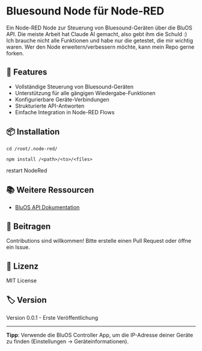 # Bluesound Node für Node-RED

Ein Node-RED Node zur Steuerung von Bluesound-Geräten über die BluOS API. Die meiste Arbeit hat Claude AI gemacht, also gebt ihm die Schuld :) 
Ich brauche nicht alle Funktionen und habe nur die getestet, die mir wichtig waren. Wer den Node erweitern/verbessern möchte, kann mein Repo 
gerne forken.

## 🎵 Features

- Vollständige Steuerung von Bluesound-Geräten
- Unterstützung für alle gängigen Wiedergabe-Funktionen
- Konfigurierbare Geräte-Verbindungen
- Strukturierte API-Antworten
- Einfache Integration in Node-RED Flows

## 📦 Installation
``cd /root/.node-red/``

``npm install /<path>/<to>/<fíles>``

restart NodeRed

## 📚 Weitere Ressourcen

- [BluOS API Dokumentation](https://nadelectronics.com/bluos/)

## 🤝 Beitragen

Contributions sind willkommen! Bitte erstelle einen Pull Request oder öffne ein Issue.

## 📄 Lizenz

MIT License

## 🏷️ Version

Version 0.0.1 - Erste Veröffentlichung

---

**Tipp**: Verwende die BluOS Controller App, um die IP-Adresse deiner Geräte zu finden (Einstellungen → Geräteinformationen).
